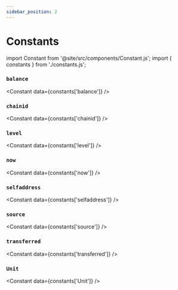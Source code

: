 ```yaml
---
sidebar_position: 2
---
```


# Constants

<!-- Custom component -->
import Constant from '@site/src/components/Constant.js';
import { constants } from './constants.js';

### `balance`

<Constant data={constants['balance']} />

### `chainid`

<Constant data={constants['chainid']} />

### `level`

<Constant data={constants['level']} />

### `now`

<Constant data={constants['now']} />

### `selfaddress`

<Constant data={constants['selfaddress']} />

### `source`

<Constant data={constants['source']} />

### `transferred`

<Constant data={constants['transferred']} />

### `Unit`

<Constant data={constants['Unit']} />
